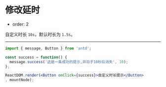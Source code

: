# 修改延时

- order: 2

自定义时长 `10s`，默认时长为 `1.5s`。

---

````jsx
import { message, Button } from 'antd';

const success = function() {
  message.success('这是一条成功的提示,并将于10秒后消失', 10);
};

ReactDOM.render(<Button onClick={success}>自定义时长提示</Button>
, mountNode);
````
